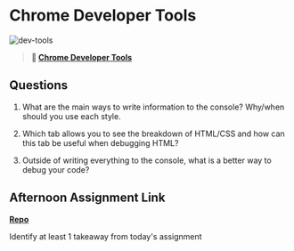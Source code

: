 # Chrome Developer Tools

![dev-tools](https://bcw.blob.core.windows.net/public/img/lesson-images/4571780153354770)

> **📖 [Chrome Developer Tools](https://codeworksacademy.com/fs-student-guide/resources/wk2/03-Chrome-Dev-Tools)**

## Questions

1. What are the main ways to write information to the console? Why/when should you use each style.

2. Which tab allows you to see the breakdown of HTML/CSS and how can this tab be useful when debugging HTML?

3. Outside of writing everything to the console, what is a better way to debug your code?

## Afternoon Assignment Link

**[Repo](https://github.com/ZacGamble/<ASSIGNMENT_REPO>)**

Identify at least 1 takeaway from today's assignment
